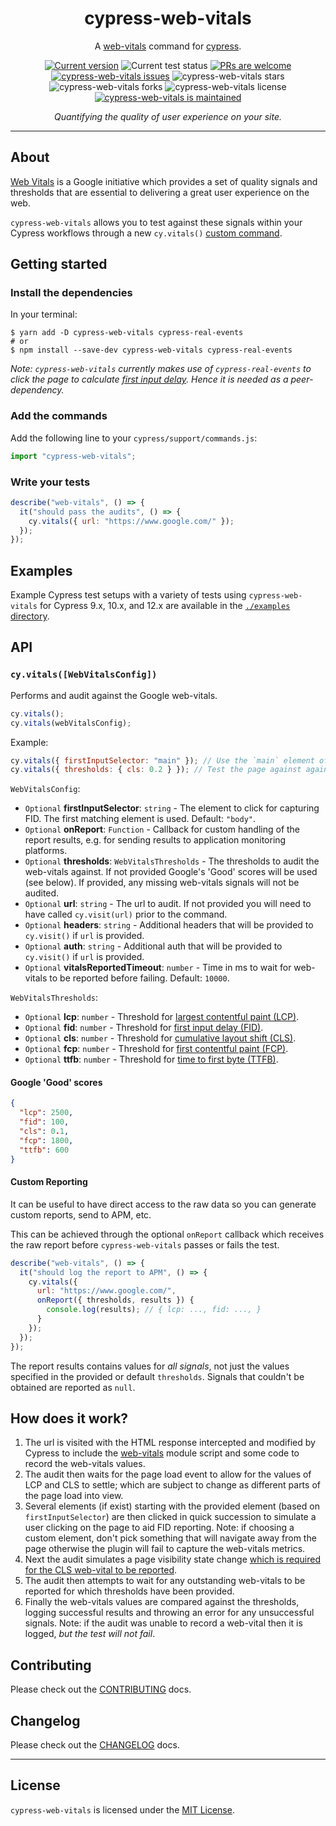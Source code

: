 <p align="center">
  <h1 align="center">cypress-web-vitals</h1>
</p>
<p align="center">
A <a href="https://github.com/GoogleChrome/web-vitals">web-vitals</a> command for <a href="https://github.com/cypress-io/cypress">cypress</a>.
</p>
<p align="center">
   <a href="https://github.com/cmorten/cypress-web-vitals/tags/"><img src="https://img.shields.io/github/tag/cmorten/cypress-web-vitals" alt="Current version" /></a>
   <img src="https://github.com/cmorten/cypress-web-vitals/workflows/Test/badge.svg" alt="Current test status" />
   <a href="http://makeapullrequest.com"><img src="https://img.shields.io/badge/PRs-welcome-brightgreen.svg" alt="PRs are welcome" /></a>
   <a href="https://github.com/cmorten/cypress-web-vitals/issues/"><img src="https://img.shields.io/github/issues/cmorten/cypress-web-vitals" alt="cypress-web-vitals issues" /></a>
   <img src="https://img.shields.io/github/stars/cmorten/cypress-web-vitals" alt="cypress-web-vitals stars" />
   <img src="https://img.shields.io/github/forks/cmorten/cypress-web-vitals" alt="cypress-web-vitals forks" />
   <img src="https://img.shields.io/github/license/cmorten/cypress-web-vitals" alt="cypress-web-vitals license" />
   <a href="https://GitHub.com/cmorten/cypress-web-vitals/graphs/commit-activity"><img src="https://img.shields.io/badge/Maintained%3F-yes-green.svg" alt="cypress-web-vitals is maintained" /></a>
</p>
<p align="center">
  <i>Quantifying the quality of user experience on your site.</i>
</p>

---

## About

[Web Vitals](https://web.dev/vitals/) is a Google initiative which provides a set of quality signals and thresholds that are essential to delivering a great user experience on the web.

`cypress-web-vitals` allows you to test against these signals within your Cypress workflows through a new `cy.vitals()` [custom command](https://docs.cypress.io/api/cypress-api/custom-commands).

## Getting started

### Install the dependencies

In your terminal:

```console
$ yarn add -D cypress-web-vitals cypress-real-events
# or
$ npm install --save-dev cypress-web-vitals cypress-real-events
```

_Note: `cypress-web-vitals` currently makes use of `cypress-real-events` to click the page to calculate [first input delay](https://web.dev/fid/). Hence it is needed as a peer-dependency._

### Add the commands

Add the following line to your `cypress/support/commands.js`:

```js
import "cypress-web-vitals";
```

### Write your tests

```js
describe("web-vitals", () => {
  it("should pass the audits", () => {
    cy.vitals({ url: "https://www.google.com/" });
  });
});
```

## Examples

Example Cypress test setups with a variety of tests using `cypress-web-vitals` for Cypress 9.x, 10.x, and 12.x are available in the [`./examples` directory](./examples).

## API

### `cy.vitals([WebVitalsConfig])`

Performs and audit against the Google web-vitals.

```js
cy.vitals();
cy.vitals(webVitalsConfig);
```

Example:

```js
cy.vitals({ firstInputSelector: "main" }); // Use the `main` element of the page for clicking to capture the FID.
cy.vitals({ thresholds: { cls: 0.2 } }); // Test the page against against a CLS threshold of 0.2.
```

`WebVitalsConfig`:

- `Optional` **firstInputSelector**: `string` - The element to click for capturing FID. The first matching element is used. Default: `"body"`.
- `Optional` **onReport**: `Function` - Callback for custom handling of the report results, e.g. for sending results to application monitoring platforms.
- `Optional` **thresholds**: `WebVitalsThresholds` - The thresholds to audit the web-vitals against. If not provided Google's 'Good' scores will be used (see below). If provided, any missing web-vitals signals will not be audited.
- `Optional` **url**: `string` - The url to audit. If not provided you will need to have called `cy.visit(url)` prior to the command.
- `Optional` **headers**: `string` - Additional headers that will be provided to `cy.visit()` if `url` is provided.
- `Optional` **auth**: `string` - Additional auth that will be provided to `cy.visit()` if `url` is provided.
- `Optional` **vitalsReportedTimeout**: `number` - Time in ms to wait for web-vitals to be reported before failing. Default: `10000`.

`WebVitalsThresholds`:

- `Optional` **lcp**: `number` - Threshold for [largest contentful paint (LCP)](https://web.dev/lcp/).
- `Optional` **fid**: `number` - Threshold for [first input delay (FID)](https://web.dev/fid/).
- `Optional` **cls**: `number` - Threshold for [cumulative layout shift (CLS)](https://web.dev/cls/).
- `Optional` **fcp**: `number` - Threshold for [first contentful paint (FCP)](https://web.dev/fcp/).
- `Optional` **ttfb**: `number` - Threshold for [time to first byte (TTFB)](https://web.dev/time-to-first-byte/).

#### Google 'Good' scores

```json
{
  "lcp": 2500,
  "fid": 100,
  "cls": 0.1,
  "fcp": 1800,
  "ttfb": 600
}
```

#### Custom Reporting

It can be useful to have direct access to the raw data so you can generate custom reports, send to APM, etc.

This can be achieved through the optional `onReport` callback which receives the raw report before `cypress-web-vitals` passes or fails the test.

```js
describe("web-vitals", () => {
  it("should log the report to APM", () => {
    cy.vitals({
      url: "https://www.google.com/",
      onReport({ thresholds, results }) {
        console.log(results); // { lcp: ..., fid: ..., }
      }
    });
  });
});
```

The report results contains values for _all signals_, not just the values specified in the provided or default `thresholds`. Signals that couldn't be obtained are reported as `null`.

## How does it work?

1. The url is visited with the HTML response intercepted and modified by Cypress to include the [web-vitals](https://github.com/GoogleChrome/web-vitals#from-a-cdn) module script and some code to record the web-vitals values.
1. The audit then waits for the page load event to allow for the values of LCP and CLS to settle; which are subject to change as different parts of the page load into view.
1. Several elements (if exist) starting with the provided element (based on `firstInputSelector`) are then clicked in quick succession to simulate a user clicking on the page to aid FID reporting. Note: if choosing a custom element, don't pick something that will navigate away from the page otherwise the plugin will fail to capture the web-vitals metrics.
1. Next the audit simulates a page visibility state change [which is required for the CLS web-vital to be reported](https://www.npmjs.com/package/web-vitals#basic-usage).
1. The audit then attempts to wait for any outstanding web-vitals to be reported for which thresholds have been provided.
1. Finally the web-vitals values are compared against the thresholds, logging successful results and throwing an error for any unsuccessful signals. Note: if the audit was unable to record a web-vital then it is logged, _but the test will not fail_.

## Contributing

Please check out the [CONTRIBUTING](./docs/CONTRIBUTING.md) docs.

## Changelog

Please check out the [CHANGELOG](./docs/CHANGELOG.md) docs.

---

## License

`cypress-web-vitals` is licensed under the [MIT License](./LICENSE.md).
